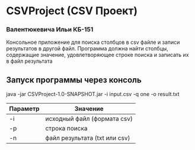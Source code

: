 # CSVProject (CSV Проект)
### Валентюкевича Ильи КБ-151
Консольное приложение для поиска столбцов в csv файле и записи результатов в другой файл.
Программа должна найти столбцы, содержащие значение, удовлетворяющее строке поиска и записать их в файл результата

## Запуск программы через консоль
  java -jar CSVProject-1.0-SNAPSHOT.jar -i input.csv -q one -o result.txt
  
  | Параметр | Значение |
  |----------|----------|
  | -i       | исходный файл (формата csv) |
  | -p       | строка поиска |
  | -n       | файл результата (txt или csv) |
